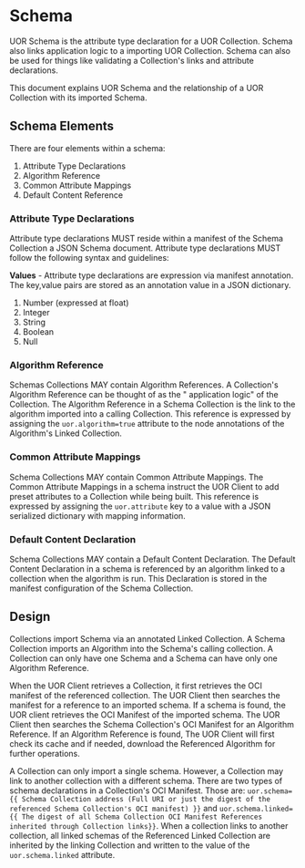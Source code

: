 # Schema

UOR Schema is the attribute type declaration for a UOR Collection. Schema also links application logic to a importing UOR Collection. Schema can also be used for things like validating a Collection's links and attribute declarations.

This document explains UOR Schema and the relationship of a UOR Collection with its imported Schema. 

## Schema Elements

There are four elements within a schema:

1. Attribute Type Declarations
2. Algorithm Reference
3. Common Attribute Mappings
4. Default Content Reference

### Attribute Type Declarations

Attribute type declarations MUST reside within a manifest of the Schema Collection a JSON Schema document. Attribute type
declarations MUST follow the following syntax and guidelines:

**Values** - Attribute type declarations are expression via manifest annotation. The key,value pairs are stored 
as an annotation value in a JSON dictionary.

1. Number (expressed at float)
2. Integer
3. String
4. Boolean
5. Null

### Algorithm Reference

Schemas Collections MAY contain Algorithm References. A Collection's Algorithm Reference can be thought of as the "
application logic" of the Collection. The Algorithm Reference in a Schema Collection is the link to the algorithm
imported into a calling Collection. This reference is expressed by assigning the `uor.algorithm=true` attribute to the
node annotations of the Algorithm's Linked Collection.

### Common Attribute Mappings

Schema Collections MAY contain Common Attribute Mappings. The Common Attribute Mappings in a schema instruct the UOR
Client to add preset attributes to a Collection while being built. This reference is expressed by assigning
the `uor.attribute` key to a value with a JSON serialized dictionary with mapping information.

### Default Content Declaration

Schema Collections MAY contain a Default Content Declaration. The Default Content Declaration in a schema is referenced by an algorithm linked to a collection when the algorithm is run.
This Declaration is stored in the manifest configuration of the Schema Collection.  

## Design

Collections import Schema via an annotated Linked Collection. A Schema Collection imports an Algorithm into the Schema's calling collection. A Collection can only have one Schema and a Schema can have only one Algorithm Reference.  

When the UOR Client retrieves a Collection, it first retrieves the OCI manifest of the referenced collection. The UOR Client then searches the manifest for a reference to an imported schema. If a schema is found, the UOR client retrieves the OCI Manifest of the imported schema. The UOR Client then searches the Schema Collection's OCI Manifest for an Algorithm Reference. If an Algorithm Reference is found, The UOR Client will first check its cache and if needed, download the Referenced Algorithm for further operations. 

A Collection can only import a single schema. However, a Collection may link to another collection with a different schema. There are two types of schema declarations in a Collection's OCI Manifest. Those are: `uor.schema={{ Schema Collection address (Full URI or just the digest of the referenced Schema Collection's OCI manifest) }}` and `uor.schema.linked={{ The digest of all Schema Collection OCI Manifest References inherited through Collection links}}`. When a collection links to another collection, all linked schemas of the Referenced Linked Collection are inherited by the linking Collection and written to the value of the `uor.schema.linked` attribute.



